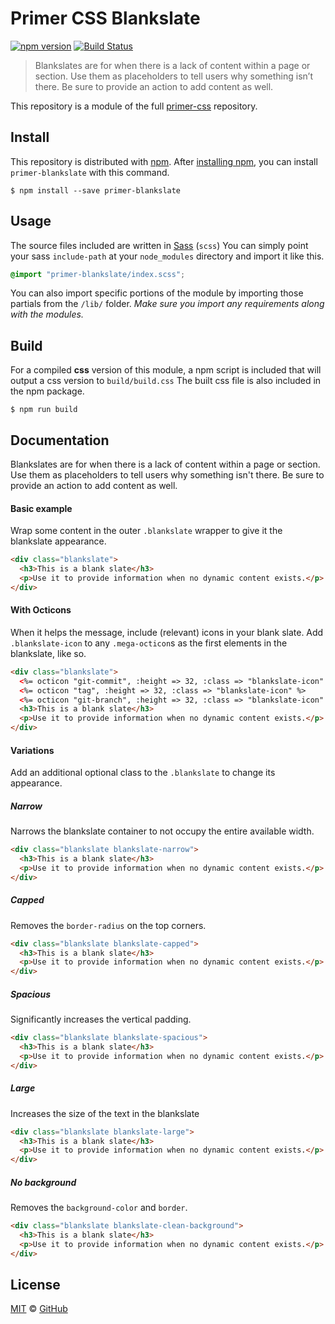 # Primer CSS Blankslate

[![npm version](http://img.shields.io/npm/v/primer-blankslate.svg)](https://www.npmjs.org/package/primer-blankslate)
[![Build Status](https://travis-ci.org/primer/primer-css.svg?branch=master)](https://travis-ci.org/primer/primer-css)

> Blankslates are for when there is a lack of content within a page or section. Use them as placeholders to tell users why something isn’t there. Be sure to provide an action to add content as well.

This repository is a module of the full [primer-css][primer-css] repository.

## Install

This repository is distributed with [npm][npm]. After [installing npm][install-npm], you can install `primer-blankslate` with this command.

```
$ npm install --save primer-blankslate
```

## Usage

The source files included are written in [Sass][sass] (`scss`) You can simply point your sass `include-path` at your `node_modules` directory and import it like this.

```scss
@import "primer-blankslate/index.scss";
```

You can also import specific portions of the module by importing those partials from the `/lib/` folder. _Make sure you import any requirements along with the modules._

## Build

For a compiled **css** version of this module, a npm script is included that will output a css version to `build/build.css` The built css file is also included in the npm package.

```
$ npm run build
```

## Documentation

<!-- %docs
title: Blankslate
status: Stable
-->

Blankslates are for when there is a lack of content within a page or section. Use them as placeholders to tell users why something isn't there. Be sure to provide an action to add content as well.

#### Basic example

Wrap some content in the outer `.blankslate` wrapper to give it the blankslate appearance.

```html
<div class="blankslate">
  <h3>This is a blank slate</h3>
  <p>Use it to provide information when no dynamic content exists.</p>
</div>
```

#### With Octicons

When it helps the message, include (relevant) icons in your blank slate. Add `.blankslate-icon` to any `.mega-octicon`s as the first elements in the blankslate, like so.

```html
<div class="blankslate">
  <%= octicon "git-commit", :height => 32, :class => "blankslate-icon" %>
  <%= octicon "tag", :height => 32, :class => "blankslate-icon" %>
  <%= octicon "git-branch", :height => 32, :class => "blankslate-icon" %>
  <h3>This is a blank slate</h3>
  <p>Use it to provide information when no dynamic content exists.</p>
</div>
```

#### Variations

Add an additional optional class to the `.blankslate` to change its appearance.

##### Narrow

Narrows the blankslate container to not occupy the entire available width.

```html
<div class="blankslate blankslate-narrow">
  <h3>This is a blank slate</h3>
  <p>Use it to provide information when no dynamic content exists.</p>
</div>
```

##### Capped

Removes the `border-radius` on the top corners.

```html
<div class="blankslate blankslate-capped">
  <h3>This is a blank slate</h3>
  <p>Use it to provide information when no dynamic content exists.</p>
</div>
```

##### Spacious

Significantly increases the vertical padding.

```html
<div class="blankslate blankslate-spacious">
  <h3>This is a blank slate</h3>
  <p>Use it to provide information when no dynamic content exists.</p>
</div>
```

##### Large

Increases the size of the text in the blankslate

```html
<div class="blankslate blankslate-large">
  <h3>This is a blank slate</h3>
  <p>Use it to provide information when no dynamic content exists.</p>
</div>
```

##### No background

Removes the `background-color` and `border`.

```html
<div class="blankslate blankslate-clean-background">
  <h3>This is a blank slate</h3>
  <p>Use it to provide information when no dynamic content exists.</p>
</div>
```
<!-- %enddocs -->

## License

[MIT](./LICENSE) &copy; [GitHub](https://github.com/)

[primer-css]: https://github.com/primer/primer
[docs]: http://primercss.io/
[npm]: https://www.npmjs.com/
[install-npm]: https://docs.npmjs.com/getting-started/installing-node
[sass]: http://sass-lang.com/

